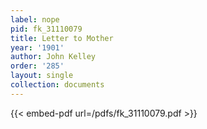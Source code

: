 ```yaml
---
label: nope
pid: fk_31110079
title: Letter to Mother
year: '1901'
author: John Kelley
order: '285'
layout: single
collection: documents
---
```



{{< embed-pdf url=/pdfs/fk_31110079.pdf >}}